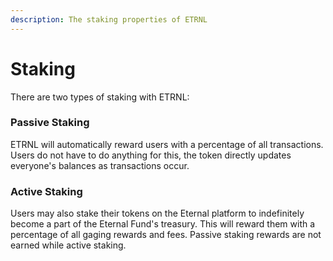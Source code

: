 ```yaml
---
description: The staking properties of ETRNL
---
```


# Staking

There are two types of staking with ETRNL:

### Passive Staking

ETRNL will automatically reward users with a percentage of all transactions. Users do not have to do anything for this, the token directly updates everyone's balances as transactions occur.

### Active Staking

Users may also stake their tokens on the Eternal platform to indefinitely become a part of the Eternal Fund's treasury. This will reward them with a percentage of all gaging rewards and fees. Passive staking rewards are not earned while active staking.&#x20;
